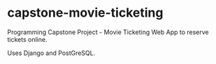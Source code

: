 # capstone-movie-ticketing
Programming Capstone Project - Movie Ticketing Web App to reserve tickets online.

Uses Django and PostGreSQL.
